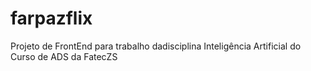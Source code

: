 # farpazflix
Projeto de FrontEnd para trabalho dadisciplina Inteligência Artificial do Curso de ADS da FatecZS

